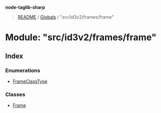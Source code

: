 **node-taglib-sharp**

> [README](../README.md) / [Globals](../globals.md) / "src/id3v2/frames/frame"

# Module: "src/id3v2/frames/frame"

## Index

### Enumerations

* [FrameClassType](../enums/_src_id3v2_frames_frame_.frameclasstype.md)

### Classes

* [Frame](../classes/_src_id3v2_frames_frame_.frame.md)
